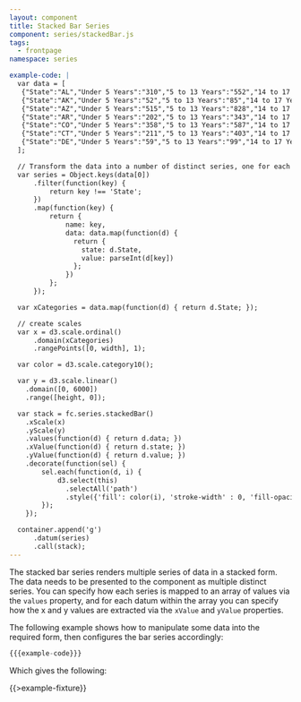```yaml
---
layout: component
title: Stacked Bar Series
component: series/stackedBar.js
tags:
  - frontpage
namespace: series

example-code: |
  var data = [
   {"State":"AL","Under 5 Years":"310","5 to 13 Years":"552","14 to 17 Years":"259","18 to 24 Years":"450","25 to 44 Years":"1215","45 to 64 Years":"641"},
   {"State":"AK","Under 5 Years":"52","5 to 13 Years":"85","14 to 17 Years":"42","18 to 24 Years":"74","25 to 44 Years":"183","45 to 64 Years":"50"},
   {"State":"AZ","Under 5 Years":"515","5 to 13 Years":"828","14 to 17 Years":"362","18 to 24 Years":"601","25 to 44 Years":"1804","45 to 64 Years":"1523"},
   {"State":"AR","Under 5 Years":"202","5 to 13 Years":"343","14 to 17 Years":"157","18 to 24 Years":"264","25 to 44 Years":"754","45 to 64 Years":"727"},
   {"State":"CO","Under 5 Years":"358","5 to 13 Years":"587","14 to 17 Years":"261","18 to 24 Years":"466","25 to 44 Years":"1464","45 to 64 Years":"1290"},
   {"State":"CT","Under 5 Years":"211","5 to 13 Years":"403","14 to 17 Years":"196","18 to 24 Years":"325","25 to 44 Years":"916","45 to 64 Years":"968"},
   {"State":"DE","Under 5 Years":"59","5 to 13 Years":"99","14 to 17 Years":"47","18 to 24 Years":"84","25 to 44 Years":"230","45 to 64 Years":"230"}
  ];

  // Transform the data into a number of distinct series, one for each category of data
  var series = Object.keys(data[0])
      .filter(function(key) {
          return key !== 'State';
      })
      .map(function(key) {
          return {
              name: key,
              data: data.map(function(d) {
                return {
                  state: d.State,
                  value: parseInt(d[key])
                };
              })
          };
      });

  var xCategories = data.map(function(d) { return d.State; });

  // create scales
  var x = d3.scale.ordinal()
      .domain(xCategories)
      .rangePoints([0, width], 1);

  var color = d3.scale.category10();

  var y = d3.scale.linear()
    .domain([0, 6000])
    .range([height, 0]);

  var stack = fc.series.stackedBar()
    .xScale(x)
    .yScale(y)
    .values(function(d) { return d.data; })
    .xValue(function(d) { return d.state; })
    .yValue(function(d) { return d.value; })
    .decorate(function(sel) {
        sel.each(function(d, i) {
            d3.select(this)
              .selectAll('path')
              .style({'fill': color(i), 'stroke-width' : 0, 'fill-opacity' : 1});
        });
    });

  container.append('g')
      .datum(series)
      .call(stack);
---
```


The stacked bar series renders multiple series of data in a stacked form. The data needs to be presented to the component as multiple distinct series. You can specify how each series is mapped to an array of values via the `values` property, and for each datum within the array you can specify how the x and y values are extracted via the `xValue` and `yValue` properties.

The following example shows how to manipulate some data into the required form, then configures the bar series accordingly:

```js
{{{example-code}}}
```

Which gives the following:

{{>example-fixture}}




